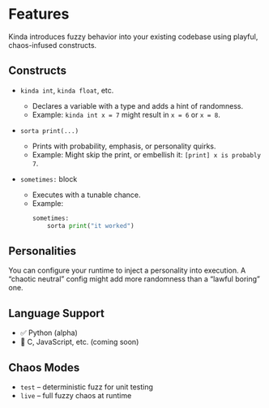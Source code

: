 # Features

Kinda introduces fuzzy behavior into your existing codebase using playful, chaos-infused constructs.

## Constructs

- `kinda int`, `kinda float`, etc.
  - Declares a variable with a type and adds a hint of randomness.
  - Example: `kinda int x = 7` might result in `x = 6` or `x = 8`.

- `sorta print(...)`
  - Prints with probability, emphasis, or personality quirks.
  - Example: Might skip the print, or embellish it: `[print] x is probably 7`.

- `sometimes:` block
  - Executes with a tunable chance.
  - Example:
    ```python
    sometimes:
        sorta print("it worked")
    ```

## Personalities

You can configure your runtime to inject a personality into execution. A “chaotic neutral” config might add more randomness than a “lawful boring” one.

## Language Support

- ✅ Python (alpha)
- 🚧 C, JavaScript, etc. (coming soon)

## Chaos Modes

- `test` – deterministic fuzz for unit testing
- `live` – full fuzzy chaos at runtime
